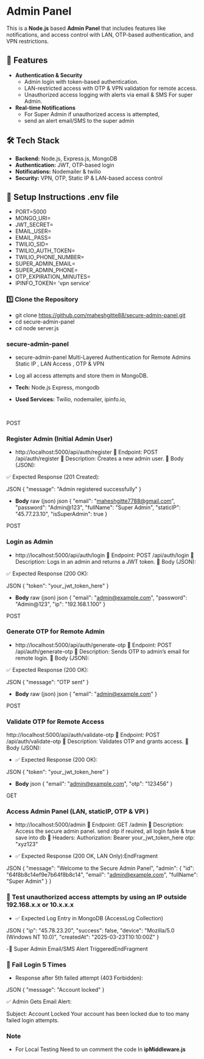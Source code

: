# Admin Panel

This is a **Node.js** based **Admin Panel** that includes features like notifications, and access control with LAN, OTP-based authentication, and VPN restrictions.

## 🚀 Features
- **Authentication & Security**
  - Admin login with token-based authentication.
  - LAN-restricted access with OTP & VPN validation for remote access.
  - Unauthorized access logging with alerts via email & SMS For super Admin.
- **Real-time Notifications**
  - For Super Admin if unauthorized access is attempted,
  - send an alert email/SMS to the super admin
    
## 🛠️ Tech Stack
- **Backend:** Node.js, Express.js, MongoDB
- **Authentication:** JWT, OTP-based login
- **Notifications:** Nodemailer & twilio
- **Security:** VPN, OTP, Static IP & LAN-based access control

## 🔧 Setup Instructions .env file 

- PORT=5000
- MONGO_URI= 
- JWT_SECRET=
- EMAIL_USER=
- EMAIL_PASS=
- TWILIO_SID=
- TWILIO_AUTH_TOKEN=
- TWILIO_PHONE_NUMBER=
- SUPER_ADMIN_EMAIL=
- SUPER_ADMIN_PHONE=
- OTP_EXPIRATION_MINUTES=
- IPINFO_TOKEN= 'vpn service'

### 1️⃣ Clone the Repository
- git clone https://github.com/maheshgitte88/secure-admin-panel.git
- cd secure-admin-panel
- cd node server.js

### secure-admin-panel
- secure-admin-panel Multi-Layered Authentication for Remote Admins
Static IP , LAN Access , OTP & VPN

- Log all access attempts and store them in MongoDB.

- **Tech:** Node.js Express, mongodb
- **Used Services:** Twilio, nodemailer, ipinfo.io,

﻿

POST
### Register Admin (Initial Admin User)
- http://localhost:5000/api/auth/register
📌 Endpoint: POST /api/auth/register
🔹 Description: Creates a new admin user.
📩 Body (JSON):

✅ Expected Response (201 Created):

JSON
{
  "message": "Admin registered successfully"
}
﻿

- **Body**
raw (json)
json
{
  "email": "maheshgitte7788@gmail.com",
  "password": "Admin@123",
  "fullName": "Super Admin",
  "staticIP": "45.77.23.10",
  "isSuperAdmin": true
}



POST
### Login as Admin
- http://localhost:5000/api/auth/login
📌 Endpoint: POST /api/auth/login
🔹 Description: Logs in an admin and returns a JWT token.
📩 Body (JSON):

✅ Expected Response (200 OK):

JSON
{
  "token": "your_jwt_token_here"
}
﻿
- **Body**
raw (json)
json
{
  "email": "admin@example.com",
  "password": "Admin@123",
  "ip": "192.168.1.100"
}




POST
### Generate OTP for Remote Admin
- http://localhost:5000/api/auth/generate-otp
📌 Endpoint: POST /api/auth/generate-otp
🔹 Description: Sends OTP to admin’s email for remote login.
📩 Body (JSON):

✅ Expected Response (200 OK):

JSON
{
  "message": "OTP sent"
}
﻿

- **Body**
raw (json)
json
{
  "email": "admin@example.com"
}



POST
### Validate OTP for Remote Access
http://localhost:5000/api/auth/validate-otp
📌 Endpoint: POST /api/auth/validate-otp
🔹 Description: Validates OTP and grants access.
📩 Body (JSON):

- ✅ Expected Response (200 OK):

JSON
{
  "token": "your_jwt_token_here"
}
﻿

- **Body**
json
{
  "email": "admin@example.com",
  "otp": "123456"
}




GET
### Access Admin Panel (LAN, staticIP, OTP & VPI )
- http://localhost:5000/admin
📌 Endpoint: GET /admin
🔹 Description: Access the secure admin panel. send otp if reuired, all login fasle & true save into db
📩 Headers:
Authorization: Bearer your_jwt_token_here
otp: "xyz123"

- ✅ Expected Response (200 OK, LAN Only):EndFragment

JSON
{
  "message": "Welcome to the Secure Admin Panel",
  "admin": {
    "id": "64f8b8c14ef9e7b64f8b8c14",
    "email": "admin@example.com",
    "fullName": "Super Admin"
  }
}




### 📌 Test unauthorized access attempts by using an IP outside 192.168.x.x or 10.x.x.x
- ✅ Expected Log Entry in MongoDB (AccessLog Collection)

JSON
{
  "ip": "45.78.23.20",
  "success": false,
  "device": "Mozilla/5.0 (Windows NT 10.0)",
  "createdAt": "2025-03-23T10:10:00Z"
}

-🔔 Super Admin Email/SMS Alert TriggeredEndFragment




### 📌 Fail Login 5 Times
- Response after 5th failed attempt (403 Forbidden):

JSON
{
  "message": "Account locked"
}


✅ Admin Gets Email Alert:  

Subject: Account Locked
Your account has been locked due to too many failed login attempts.

### Note
- For Local Testing Need to un comment the code In **ipMiddleware.js**  
